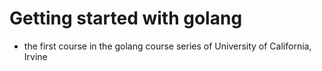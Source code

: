 # Getting started with golang
- the first course in the golang course series of University of California, Irvine
